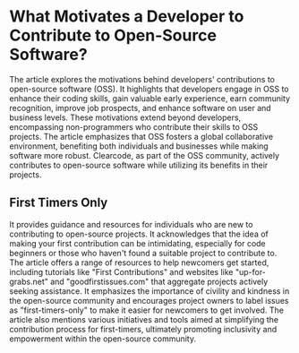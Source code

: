 # What Motivates a Developer to Contribute to Open-Source Software?

The article explores the motivations behind developers' contributions to open-source software (OSS). It highlights that developers engage in OSS to enhance their coding skills, gain valuable early experience, earn community recognition, improve job prospects, and enhance software on user and business levels. These motivations extend beyond developers, encompassing non-programmers who contribute their skills to OSS projects. The article emphasizes that OSS fosters a global collaborative environment, benefiting both individuals and businesses while making software more robust. Clearcode, as part of the OSS community, actively contributes to open-source software while utilizing its benefits in their projects.

## First Timers Only

It provides guidance and resources for individuals who are new to contributing to open-source projects. It acknowledges that the idea of making your first contribution can be intimidating, especially for code beginners or those who haven't found a suitable project to contribute to. The article offers a range of resources to help newcomers get started, including tutorials like "First Contributions" and websites like "up-for-grabs.net" and "goodfirstissues.com" that aggregate projects actively seeking assistance. It emphasizes the importance of civility and kindness in the open-source community and encourages project owners to label issues as "first-timers-only" to make it easier for newcomers to get involved. The article also mentions various initiatives and tools aimed at simplifying the contribution process for first-timers, ultimately promoting inclusivity and empowerment within the open-source community.
